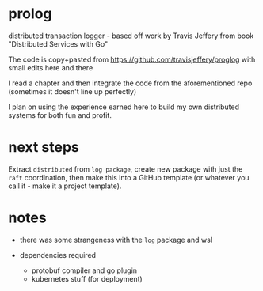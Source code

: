 # prolog
distributed transaction logger - based off work by Travis Jeffery from book "Distributed Services with Go"

The code is copy+pasted from https://github.com/travisjeffery/proglog with small edits here and there

I read a chapter and then integrate the code from the aforementioned repo (sometimes it doesn't line up perfectly)

I plan on using the experience earned here to build my own distributed systems for both fun and profit.

# next steps

Extract `distributed` from `log package`, create new package with just the `raft` coordination, then
make this into a GitHub template (or whatever you call it - make it a project template).

# notes

- there was some strangeness with the `log` package and wsl

- dependencies required
  - protobuf compiler and go plugin
  - kubernetes stuff (for deployment)
